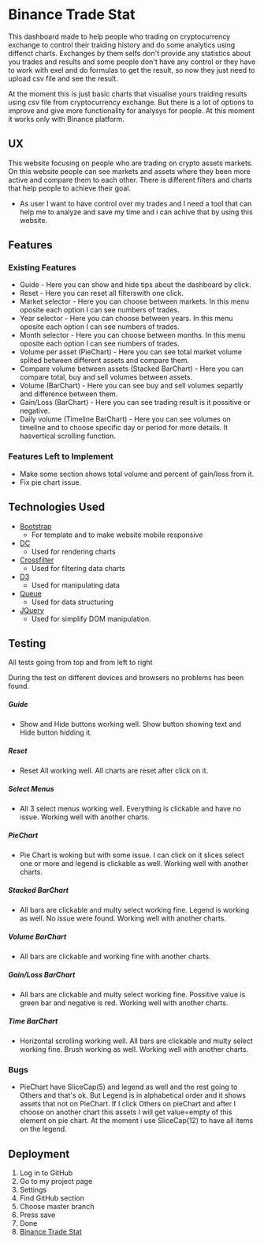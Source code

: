 <h1>Binance Trade Stat</h1>
<p>
    This dashboard made to help people who trading on cryptocurrency exchange to 
    control their traiding history and do some analytics using diffenct charts. 
    Exchanges by them selfs don't provide any statistics about you trades and 
    results and some people don't have any control or they
    have to work with exel and do formulas to get the result, so now they just 
    need to upload csv file and see the result.
</p>
<p>
    At the moment this is just basic charts that visualise yours traiding results 
    using csv file from cryptocurrency exchange.
    But there is a lot of options to improve and give more functionality for 
    analysys for people.
    At this moment it works only with Binance platform.
</p>

<h2>UX</h2>
<p>
    This website focusing on people who are trading on crypto assets markets. On 
    this website people can see markets and assets where they been more active 
    and compare them to each other. There is different filters and charts that 
    help people to achieve their goal.
</p>
<ul>
    <li>
        As user I want to have control over my trades and I need a tool that can
        help me to analyze and save my time and i can achive that by using this 
        website.
    </li>
</ul>
<h2>Features</h2>
<h3>Existing Features</h3>
<ul>
    <li>
        Guide - Here you can show and hide tips about the dashboard by click.
    </li>
    <li>
        Reset - Here you can reset all filterswith one click.
    </li>
    <li>
        Market selector - Here you can choose between markets. In this menu 
        oposite each option I can see numbers of trades.
    </li>
    <li>
        Year selector - Here you can choose between years. In this menu 
        oposite each option I can see numbers of trades.
    </li>
    <li>
        Month selector - Here you can choose between months. In this menu 
        oposite each option I can see numbers of trades.
    </li>
    <li>
        Volume per asset (PieChart) - Here you can see total market volume 
        splited between different assets and compare them.
    </li>
    <li>
        Compare volume between assets (Stacked BarChart) - Here you can compare 
        total, buy and sell volumes between assets.
    </li>
    <li>
        Volume (BarChart) - Here you can see buy and sell volumes separtly and 
        difference between them. 
    </li>
    <li>
        Gain/Loss (BarChart) - Here you can see trading result is it possitive 
        or negative. 
    </li>
    <li>
        Daily volume (Timeline BarChart) - Here you can see volumes on timeline 
        and to choose specific day or period for more details. It hasvertical 
        scrolling function.
    </li>
</ul>
<h3>Features Left to Implement</h3>
<ul>
    <li>
        Make some section shows total volume and percent of gain/loss from it.
    </li>
    <li>
        Fix pie chart issue.
    </li>
</ul>
<h2>Technologies Used</h2>
<ul>
    <li>
        <a href="https://getbootstrap.com/docs/3.3/">Bootstrap</a>
        <ul>
            <li>For template and to make website mobile responsive</li>
        </ul>
    </li>
    <li>
        <a href="https://dc-js.github.io/dc.js/">DC</a>
        <ul>
            <li>Used for rendering charts</li>
        </ul>
    </li>
    <li>
        <a href="http://square.github.io/crossfilter/">Crossfilter</a>
        <ul>
            <li>Used for filtering data charts</li>
        </ul>
    </li>
    <li>
        <a href="https://d3js.org/">D3</a>
        <ul>
            <li>Used for manipulating data</li>
        </ul>
    </li>
    <li>
        <a href="https://caolan.github.io/async/queue.js.html">Queue</a>
        <ul>
            <li>Used for data structuring</li>
        </ul>
    </li>
    <li>
        <a href="https://caolan.github.io/async/queue.js.html">JQuery</a>
        <ul>
            <li>Used for simplify DOM manipulation.</li>
        </ul>
    </li>
</ul>
<h2>Testing</h2>
<p>
    All tests going from top and from left to right
</p>
<p>
    During the test on different devices and browsers no problems has been found.
</p>
<h5>Guide</h5>
<ul>
    <li>
        Show and Hide buttons working well. Show button showing text and Hide 
        button hidding it.
    </li>
</ul>
<h5>Reset</h5>
<ul>
    <li>
        Reset All working well. All charts are reset after click on it.
    </li>
</ul>
<h5>Select Menus</h5>
<ul>
    <li>
        All 3 select menus working well. Everything is clickable and have no 
        issue. Working well with another charts.
    </li>
</ul>
<h5>PieChart</h5>
<ul>
    <li>
        Pie Chart is woking but with some issue. I can click on it slices select 
        one or more and legend is clickable as well. Working well with another 
        charts.
    </li>
</ul>
<h5>Stacked BarChart</h5>
<ul>
    <li>
        All bars are clickable and multy select working fine. Legend is working
        as well. No issue were found. Working well with another charts.
    </li>
</ul>
<h5>Volume BarChart</h5>
<ul>
    <li>
        All bars are clickable and working fine with another charts.
    </li>
</ul>
<h5>Gain/Loss BarChart</h5>
<ul>
    <li>
        All bars are clickable and multy select working fine. Possitive value is
        green bar and negative is red. Working well with another charts.
    </li>
</ul>
<h5>Time BarChart</h5>
<ul>
    <li>
        Horizontal scrolling working well. All bars are clickable and multy 
        select working fine. Brush working as well. Working well with another 
        charts.
    </li>
</ul>
<h3>Bugs</h3>
<ul>
    <li>
        PieChart have SliceCap(5) and legend as well and the rest going to Others
        and that's ok. But Legend is in alphabetical order and it shows assets 
        that not on PieChart. If I click Others on pieChart and after I choose
        on another chart this assets I will get value=empty of this element on 
        pie chart. At the moment i use SliceCap(12) to have all items on the 
        legend.
    </li>
</ul>
<h2>Deployment</h2>
<ol>
    <li>Log in to GitHub</li>
    <li>Go to my project page</li>
    <li>Settings</li>
    <li>Find GitHub section</li>
    <li>Choose master branch</li>
    <li>Press save</li>
    <li>Done</li>
    <li>
        <a href="https://leon2ev.github.io/trade-stat/">Binance Trade Stat</a>
    </li>
</ol>